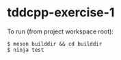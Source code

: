 # tddcpp-exercise-1

To run (from project workspace root):
```
$ meson builddir && cd builddir
$ ninja test
```
